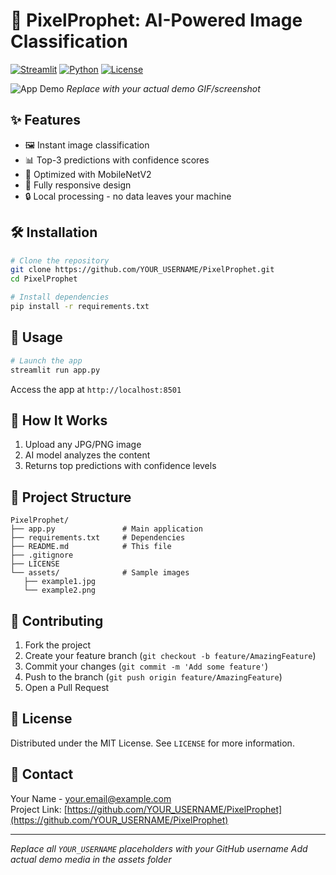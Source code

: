 # 🔮 PixelProphet: AI-Powered Image Classification

[![Streamlit](https://static.streamlit.io/badges/streamlit_badge_black_white.svg)](https://pixelprophet.streamlit.app)
[![Python](https://img.shields.io/badge/Python-3.8%2B-blue)](https://python.org)
[![License](https://img.shields.io/badge/License-MIT-green)](LICENSE)

![App Demo](assets/demo.gif) *Replace with your actual demo GIF/screenshot*

## ✨ Features

- 🖼️ Instant image classification
- 📊 Top-3 predictions with confidence scores
- 🚀 Optimized with MobileNetV2
- 📱 Fully responsive design
- 🔒 Local processing - no data leaves your machine

## 🛠️ Installation

```bash
# Clone the repository
git clone https://github.com/YOUR_USERNAME/PixelProphet.git
cd PixelProphet

# Install dependencies
pip install -r requirements.txt
```

## 🚀 Usage

```bash
# Launch the app
streamlit run app.py
```

Access the app at `http://localhost:8501`

## 🧠 How It Works

1. Upload any JPG/PNG image
2. AI model analyzes the content
3. Returns top predictions with confidence levels

## 📂 Project Structure

```
PixelProphet/
├── app.py               # Main application
├── requirements.txt     # Dependencies
├── README.md            # This file
├── .gitignore
├── LICENSE
└── assets/              # Sample images
   ├── example1.jpg
   └── example2.png
```

## 🤝 Contributing

1. Fork the project
2. Create your feature branch (`git checkout -b feature/AmazingFeature`)
3. Commit your changes (`git commit -m 'Add some feature'`)
4. Push to the branch (`git push origin feature/AmazingFeature`)
5. Open a Pull Request

## 📜 License

Distributed under the MIT License. See `LICENSE` for more information.

## 📧 Contact

Your Name - your.email@example.com  
Project Link: [https://github.com/YOUR_USERNAME/PixelProphet](https://github.com/YOUR_USERNAME/PixelProphet)

---

*Replace all `YOUR_USERNAME` placeholders with your GitHub username*
*Add actual demo media in the assets folder*
